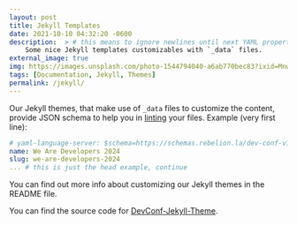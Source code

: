 ```yaml
---
layout: post
title: Jekyll Templates
date: 2021-10-10 04:32:20 -0600
description:  > # this means to ignore newlines until next YAML property
    Some nice Jekyll templates customizables with `_data` files.
external_image: true
img: https://images.unsplash.com/photo-1544794040-a6ab770bec83?ixid=MnwxMjA3fDB8MHxwaG90by1wYWdlfHx8fGVufDB8fHx8&ixlib=rb-1.2.1&auto=format&fit=crop&w=640&q=80
tags: [Documentation, Jekyll, Themes]
permalink: /jekyll/
---
```


Our Jekyll themes, that make use of `_data` files to customize the content, provide JSON schema to help you in [linting](https://en.wikipedia.org/wiki/Lint_(software)) your files. Example (very first line):

```yaml
# yaml-language-server: $schema=https://schemas.rebelion.la/dev-conf-v1.0.json
name: We Are Developers 2024
slug: we-are-developers-2024
... # this is just the head example, continue
```


You can find out more info about customizing our Jekyll themes in the README file.

You can find the source code for [DevConf-Jekyll-Theme](https://github.com/la-rebelion/DevConf-Jekyll-Theme).


